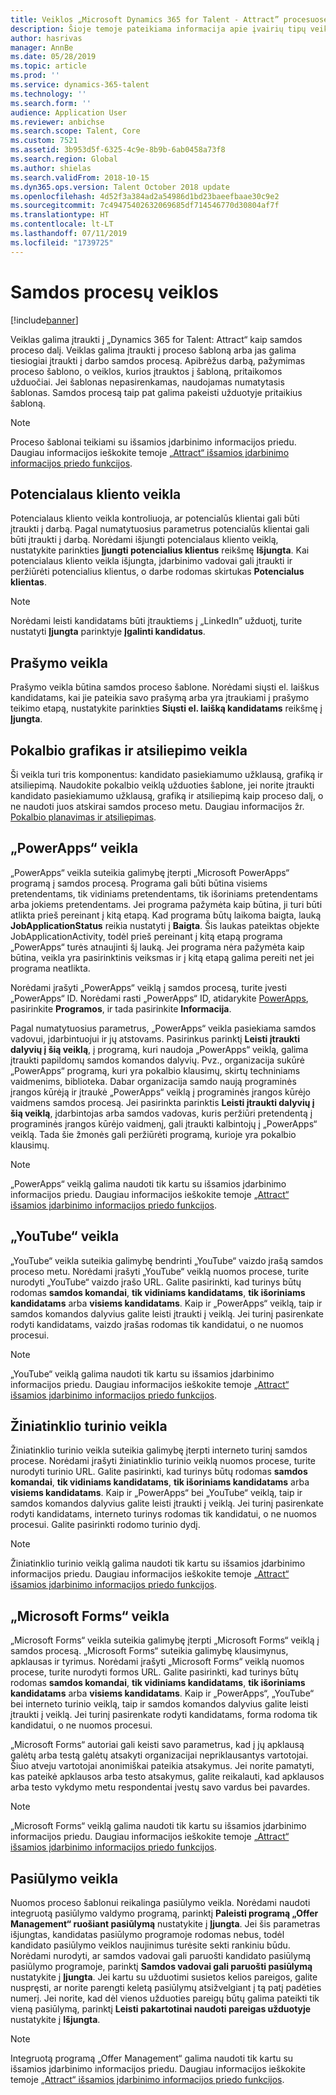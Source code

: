 ```yaml
---
title: Veiklos „Microsoft Dynamics 365 for Talent - Attract” procesuose
description: Šioje temoje pateikiama informacija apie įvairių tipų veiklas, kurias galima naudoti „Microsoft Dynamics 365 for Talent - Attract” samdos procese.
author: hasrivas
manager: AnnBe
ms.date: 05/28/2019
ms.topic: article
ms.prod: ''
ms.service: dynamics-365-talent
ms.technology: ''
ms.search.form: ''
audience: Application User
ms.reviewer: anbichse
ms.search.scope: Talent, Core
ms.custom: 7521
ms.assetid: 3b953d5f-6325-4c9e-8b9b-6ab0458a73f8
ms.search.region: Global
ms.author: shielas
ms.search.validFrom: 2018-10-15
ms.dyn365.ops.version: Talent October 2018 update
ms.openlocfilehash: 4d52f3a384ad2a54986d1bd23baeefbaae30c9e2
ms.sourcegitcommit: 7c49475402632069685df714546770d30804af7f
ms.translationtype: HT
ms.contentlocale: lt-LT
ms.lasthandoff: 07/11/2019
ms.locfileid: "1739725"
---
```

# <a name="activities-in-hiring-processes"></a>Samdos procesų veiklos

[!include[banner](../includes/banner.md)]

Veiklas galima įtraukti į „Dynamics 365 for Talent: Attract“ kaip samdos proceso dalį. Veiklas galima įtraukti į proceso šabloną arba jas galima tiesiogiai įtraukti į darbo samdos procesą. Apibrėžus darbą, pažymimas proceso šablono, o veiklos, kurios įtrauktos į šabloną, pritaikomos užduočiai. Jei šablonas nepasirenkamas, naudojamas numatytasis šablonas. Samdos procesą taip pat galima pakeisti užduotyje pritaikius šabloną.

> [!NOTE] 
> Proceso šablonai teikiami su išsamios įdarbinimo informacijos priedu. Daugiau informacijos ieškokite temoje [„Attract“ išsamios įdarbinimo informacijos priedo funkcijos](./attract-comprehensive-hiring.md).

## <a name="prospect-activity"></a>Potencialaus kliento veikla

Potencialaus kliento veikla kontroliuoja, ar potencialūs klientai gali būti įtraukti į darbą. Pagal numatytuosius parametrus potencialūs klientai gali būti įtraukti į darbą. Norėdami išjungti potencialaus kliento veiklą, nustatykite parinkties **Įjungti potencialius klientus** reikšmę **Išjungta**. Kai potencialaus kliento veikla išjungta, įdarbinimo vadovai gali įtraukti ir peržiūrėti potencialius klientus, o darbe rodomas skirtukas **Potencialus klientas**.

> [!NOTE]
> Norėdami leisti kandidatams būti įtrauktiems į „LinkedIn” užduotį, turite nustatyti **Įjungta** parinktyje **Įgalinti kandidatus**.

## <a name="application-activity"></a>Prašymo veikla

Prašymo veikla būtina samdos proceso šablone. Norėdami siųsti el. laiškus kandidatams, kai jie pateikia savo prašymą arba yra įtraukiami į prašymo teikimo etapą, nustatykite parinkties **Siųsti el. laišką kandidatams** reikšmę į **Įjungta**.

## <a name="interview-schedule-and-feedback-activity"></a>Pokalbio grafikas ir atsiliepimo veikla

Ši veikla turi tris komponentus: kandidato pasiekiamumo užklausą, grafiką ir atsiliepimą. Naudokite pokalbio veiklą užduoties šablone, jei norite įtraukti kandidato pasiekiamumo užklausą, grafiką ir atsiliepimą kaip proceso dalį, o ne naudoti juos atskirai samdos proceso metu. Daugiau informacijos žr. [Pokalbio planavimas ir atsiliepimas](interview-scheduling-feedback.md).

## <a name="powerapps-activity"></a>„PowerApps“ veikla

„PowerApps“ veikla suteikia galimybę įterpti „Microsoft PowerApps“ programą į samdos procesą. Programa gali būti būtina visiems pretendentams, tik vidiniams pretendentams, tik išoriniams pretendentams arba jokiems pretendentams. Jei programa pažymėta kaip būtina, ji turi būti atlikta prieš pereinant į kitą etapą. Kad programa būtų laikoma baigta, lauką **JobApplicationStatus** reikia nustatyti į **Baigta**. Šis laukas pateiktas objekte JobApplicationActivity, todėl prieš pereinant į kitą etapą programa „PowerApps“ turės atnaujinti šį lauką. Jei programa nėra pažymėta kaip būtina, veikla yra pasirinktinis veiksmas ir į kitą etapą galima pereiti net jei programa neatlikta.

Norėdami įrašyti „PowerApps“ veiklą į samdos procesą, turite įvesti „PowerApps“ ID. Norėdami rasti „PowerApps“ ID, atidarykite [PowerApps](https://web.powerapps.com), pasirinkite **Programos**, ir tada pasirinkite **Informacija**.

Pagal numatytuosius parametrus, „PowerApps“ veikla pasiekiama samdos vadovui, įdarbintuojui ir jų atstovams. Pasirinkus parinktį **Leisti įtraukti dalyvių į šią veiklą**, į programą, kuri naudoja „PowerApps“ veiklą, galima įtraukti papildomų samdos komandos dalyvių. Pvz., organizacija sukūrė „PowerApps“ programą, kuri yra pokalbio klausimų, skirtų techniniams vaidmenims, biblioteka. Dabar organizacija samdo naują programinės įrangos kūrėją ir įtraukė „PowerApps“ veiklą į programinės įrangos kūrėjo vaidmens samdos procesą. Jei pasirinkta parinktis **Leisti įtraukti dalyvių į šią veiklą**, įdarbintojas arba samdos vadovas, kuris peržiūri pretendentą į programinės įrangos kūrėjo vaidmenį, gali įtraukti kalbintojų į „PowerApps“ veiklą. Tada šie žmonės gali peržiūrėti programą, kurioje yra pokalbio klausimų.

> [!NOTE]
> „PowerApps“ veiklą galima naudoti tik kartu su išsamios įdarbinimo informacijos priedu. Daugiau informacijos ieškokite temoje [„Attract“ išsamios įdarbinimo informacijos priedo funkcijos](./attract-comprehensive-hiring.md).

## <a name="youtube-activity"></a>„YouTube“ veikla

„YouTube“ veikla suteikia galimybę bendrinti „YouTube“ vaizdo įrašą samdos proceso metu. Norėdami įrašyti „YouTube“ veiklą nuomos procese, turite nurodyti „YouTube“ vaizdo įrašo URL. Galite pasirinkti, kad turinys būtų rodomas **samdos komandai**, **tik vidiniams kandidatams**, **tik išoriniams kandidatams** arba **visiems kandidatams**. Kaip ir „PowerApps“ veiklą, taip ir samdos komandos dalyvius galite leisti įtraukti į veiklą. Jei turinį pasirenkate rodyti kandidatams, vaizdo įrašas rodomas tik kandidatui, o ne nuomos procesui.

> [!NOTE]
> „YouTube“ veiklą galima naudoti tik kartu su išsamios įdarbinimo informacijos priedu. Daugiau informacijos ieškokite temoje [„Attract“ išsamios įdarbinimo informacijos priedo funkcijos](./attract-comprehensive-hiring.md).

## <a name="web-content-activity"></a>Žiniatinklio turinio veikla

Žiniatinklio turinio veikla suteikia galimybę įterpti interneto turinį samdos procese. Norėdami įrašyti žiniatinklio turinio veiklą nuomos procese, turite nurodyti turinio URL. Galite pasirinkti, kad turinys būtų rodomas **samdos komandai**, **tik vidiniams kandidatams**, **tik išoriniams kandidatams** arba **visiems kandidatams**. Kaip ir „PowerApps“ bei „YouTube“ veiklą, taip ir samdos komandos dalyvius galite leisti įtraukti į veiklą. Jei turinį pasirenkate rodyti kandidatams, interneto turinys rodomas tik kandidatui, o ne nuomos procesui. Galite pasirinkti rodomo turinio dydį.

> [!NOTE]
> Žiniatinklio turinio veiklą galima naudoti tik kartu su išsamios įdarbinimo informacijos priedu. Daugiau informacijos ieškokite temoje [„Attract“ išsamios įdarbinimo informacijos priedo funkcijos](./attract-comprehensive-hiring.md).

## <a name="microsoft-forms-activity"></a>„Microsoft Forms“ veikla

„Microsoft Forms“ veikla suteikia galimybę įterpti „Microsoft Forms“ veiklą į samdos procesą. „Microsoft Forms“ suteikia galimybę klausimynus, apklausas ir tyrimus. Norėdami įrašyti „Microsoft Forms“ veiklą nuomos procese, turite nurodyti formos URL. Galite pasirinkti, kad turinys būtų rodomas **samdos komandai**, **tik vidiniams kandidatams**, **tik išoriniams kandidatams** arba **visiems kandidatams**. Kaip ir „PowerApps“, „YouTube“ bei interneto turinio veiklą, taip ir samdos komandos dalyvius galite leisti įtraukti į veiklą. Jei turinį pasirenkate rodyti kandidatams, forma rodoma tik kandidatui, o ne nuomos procesui.

„Microsoft Forms“ autoriai gali keisti savo parametrus, kad į jų apklausą galėtų arba testą galėtų atsakyti organizacijai nepriklausantys vartotojai. Šiuo atveju vartotojai anonimiškai pateikia atsakymus. Jei norite pamatyti, kas pateikė apklausos arba testo atsakymus, galite reikalauti, kad apklausos arba testo vykdymo metu respondentai įvestų savo vardus bei pavardes.

> [!NOTE]
> „Microsoft Forms“ veiklą galima naudoti tik kartu su išsamios įdarbinimo informacijos priedu. Daugiau informacijos ieškokite temoje [„Attract“ išsamios įdarbinimo informacijos priedo funkcijos](./attract-comprehensive-hiring.md).

## <a name="offer-activity"></a>Pasiūlymo veikla

Nuomos proceso šablonui reikalinga pasiūlymo veikla. Norėdami naudoti integruotą pasiūlymo valdymo programą, parinktį **Paleisti programą „Offer Management“ ruošiant pasiūlymą** nustatykite į **Įjungta**. Jei šis parametras išjungtas, kandidatas pasiūlymo programoje rodomas nebus, todėl kandidato pasiūlymo veiklos naujinimus turėsite sekti rankiniu būdu. Norėdami nurodyti, ar samdos vadovai gali paruošti kandidato pasiūlymą pasiūlymo programoje, parinktį **Samdos vadovai gali paruošti pasiūlymą** nustatykite į **Įjungta**. Jei kartu su užduotimi susietos kelios pareigos, galite nuspręsti, ar norite parengti keletą pasiūlymų atsižvelgiant į tą patį padėties numerį. Jei norite, kad dėl vienos užduoties pareigų būtų galima pateikti tik vieną pasiūlymą, parinktį **Leisti pakartotinai naudoti pareigas užduotyje** nustatykite į **Išjungta**.

> [!NOTE]
> Integruotą programą „Offer Management“ galima naudoti tik kartu su išsamios įdarbinimo informacijos priedu. Daugiau informacijos ieškokite temoje [„Attract“ išsamios įdarbinimo informacijos priedo funkcijos](./attract-comprehensive-hiring.md).


